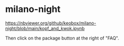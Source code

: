 # milano-night

https://nbviewer.org/github/keobox/milano-night/blob/main/kopf_and_kwok.ipynb

Then click on the package button at the right of "FAQ".

